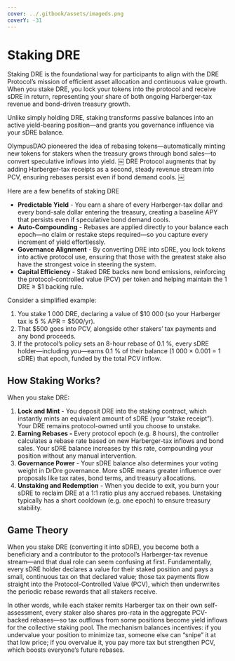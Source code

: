 ```yaml
---
cover: ../.gitbook/assets/imageds.png
coverY: -31
---
```


# Staking DRE

Staking DRE is the foundational way for participants to align with the DRE Protocol’s mission of efficient asset allocation and continuous value growth. When you stake DRE, you lock your tokens into the protocol and receive sDRE in return, representing your share of both ongoing Harberger-tax revenue and bond-driven treasury growth.&#x20;

Unlike simply holding DRE, staking transforms passive balances into an active yield-bearing position—and grants you governance influence via your sDRE balance.

OlympusDAO pioneered the idea of rebasing tokens—automatically minting new tokens for stakers when the treasury grows through bond sales—to convert speculative inflows into yield. ￼ DRE Protocol augments that by adding Harberger-tax receipts as a second, steady revenue stream into PCV, ensuring rebases persist even if bond demand cools. ￼

Here are a few benefits of staking DRE

* **Predictable Yield** - You earn a share of every Harberger-tax dollar and every bond-sale dollar entering the treasury, creating a baseline APY that persists even if speculative bond demand cools.
* **Auto-Compounding** - Rebases are applied directly to your balance each epoch—no claim or restake steps required—so you capture every increment of yield effortlessly.
* **Governance Alignment** - By converting DRE into sDRE, you lock tokens into active protocol use, ensuring that those with the greatest stake also have the strongest voice in steering the system.
* **Capital Efficiency** - Staked DRE backs new bond emissions, reinforcing the protocol-controlled value (PCV) per token and helping maintain the 1 DRE ≥ $1 backing rule.

Consider a simplified example:

1. You stake 1 000 DRE, declaring a value of $10 000 (so your Harberger tax is 5 % APR = $500/yr).  &#x20;
2. That $500 goes into PCV, alongside other stakers’ tax payments and any bond proceeds.  &#x20;
3. If the protocol’s policy sets an 8-hour rebase of 0.1 %, every sDRE holder—including you—earns 0.1 % of their balance (1 000 × 0.001 = 1 sDRE) that epoch, funded by the total PCV inflow. &#x20;

## How Staking Works?

When you stake DRE:

1. **Lock and Mint -** You deposit DRE into the staking contract, which instantly mints an equivalent amount of sDRE (your “stake receipt”). Your DRE remains protocol-owned until you choose to unstake.
2. **Earning Rebases -** Every protocol epoch (e.g. 8 hours), the controller calculates a rebase rate based on new Harberger-tax inflows and bond sales. Your sDRE balance increases by this rate, compounding your position without any manual intervention.
3. **Governance Power** - Your sDRE balance also determines your voting weight in DrDre governance. More sDRE means greater influence over proposals like tax rates, bond terms, and treasury allocations.
4. **Unstaking and Redemption** - When you decide to exit, you burn your sDRE to reclaim DRE at a 1:1 ratio plus any accrued rebases. Unstaking typically has a short cooldown (e.g. one epoch) to ensure treasury stability.

## Game Theory&#x20;

When you stake DRE (converting it into sDRE), you become both a beneficiary and a contributor to the protocol’s Harberger-tax revenue stream—and that dual role can seem confusing at first. Fundamentally, every sDRE holder declares a value for their staked position and pays a small, continuous tax on that declared value; those tax payments flow straight into the Protocol-Controlled Value (PCV), which then underwrites the periodic rebase rewards that all stakers receive.

In other words, while each staker remits Harberger tax on their own self-assessment, every staker also shares pro-rata in the aggregate PCV-backed rebases—so tax outflows from some positions become yield inflows for the collective staking pool. The mechanism balances incentives: if you undervalue your position to minimize tax, someone else can “snipe” it at that low price; if you overvalue it, you pay more tax but strengthen PCV, which boosts everyone’s future rebases.

